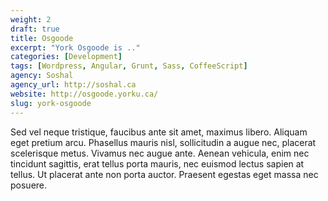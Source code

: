```yaml
---
weight: 2
draft: true
title: Osgoode
excerpt: "York Osgoode is .."
categories: [Development]
tags: [Wordpress, Angular, Grunt, Sass, CoffeeScript]
agency: Soshal
agency_url: http://soshal.ca
website: http://osgoode.yorku.ca/
slug: york-osgoode
---
```


Sed vel neque tristique, faucibus ante sit amet, maximus libero. Aliquam eget pretium arcu. Phasellus mauris nisl, sollicitudin a augue nec, placerat scelerisque metus. Vivamus nec augue ante. Aenean vehicula, enim nec tincidunt sagittis, erat tellus porta mauris, nec euismod lectus sapien at tellus. Ut placerat ante non porta auctor. Praesent egestas eget massa nec posuere.